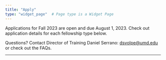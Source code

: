 ```yaml
---
title: "Apply"  
type: "widget_page"  # Page type is a Widget Page
---
```

Applications for Fall 2023 are open and due August 1, 2023. Check out application details for each fellowship type below. 

Questions? Contact Director of Training Daniel Serrano: dsvolpe@umd.edu or check out the FAQs.

---

